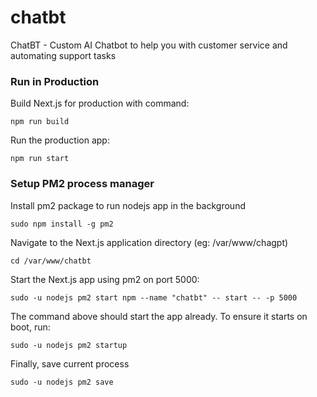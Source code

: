 # chatbt
ChatBT - Custom AI Chatbot to help you with customer service and automating support tasks

### Run in Production
Build Next.js for production with command:
```
npm run build
```
Run the production app:
```
npm run start
```

### Setup PM2 process manager
Install pm2 package to run nodejs app in the background
```
sudo npm install -g pm2
```
Navigate to the Next.js application directory (eg: /var/www/chagpt)
```
cd /var/www/chatbt
```
Start the Next.js app using pm2 on port 5000:
```
sudo -u nodejs pm2 start npm --name "chatbt" -- start -- -p 5000
```
The command above should start the app already. To ensure it starts on boot, run:
```
sudo -u nodejs pm2 startup
```
Finally, save current process
```
sudo -u nodejs pm2 save
```